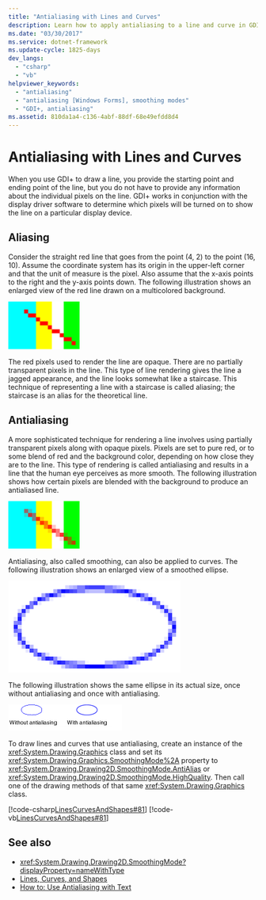 ```yaml
---
title: "Antialiasing with Lines and Curves"
description: Learn how to apply antialiasing to a line and curve in GDI+ for Windows Forms.
ms.date: "03/30/2017"
ms.service: dotnet-framework
ms.update-cycle: 1825-days
dev_langs:
  - "csharp"
  - "vb"
helpviewer_keywords:
  - "antialiasing"
  - "antialiasing [Windows Forms], smoothing modes"
  - "GDI+, antialiasing"
ms.assetid: 810da1a4-c136-4abf-88df-68e49efdd8d4
---
```

# Antialiasing with Lines and Curves

When you use GDI+ to draw a line, you provide the starting point and ending point of the line, but you do not have to provide any information about the individual pixels on the line. GDI+ works in conjunction with the display driver software to determine which pixels will be turned on to show the line on a particular display device.

## Aliasing

Consider the straight red line that goes from the point (4, 2) to the point (16, 10). Assume the coordinate system has its origin in the upper-left corner and that the unit of measure is the pixel. Also assume that the x-axis points to the right and the y-axis points down. The following illustration shows an enlarged view of the red line drawn on a multicolored background.

![Line, no antialiasing](./media/aboutgdip02-art33.gif "AboutGdip02_Art33")

The red pixels used to render the line are opaque. There are no partially transparent pixels in the line. This type of line rendering gives the line a jagged appearance, and the line looks somewhat like a staircase. This technique of representing a line with a staircase is called aliasing; the staircase is an alias for the theoretical line.

## Antialiasing

A more sophisticated technique for rendering a line involves using partially transparent pixels along with opaque pixels. Pixels are set to pure red, or to some blend of red and the background color, depending on how close they are to the line. This type of rendering is called antialiasing and results in a line that the human eye perceives as more smooth. The following illustration shows how certain pixels are blended with the background to produce an antialiased line.

![Antialiasing a Line](./media/aboutgdip02-art34.gif "AboutGdip02_Art34")

Antialiasing, also called smoothing, can also be applied to curves. The following illustration shows an enlarged view of a smoothed ellipse.

![Antialiasing Curves](./media/aboutgdip02-art35.gif "AboutGdip02_Art35")

The following illustration shows the same ellipse in its actual size, once without antialiasing and once with antialiasing.

![Antialiasing example](./media/aboutgdip02-art36.gif "AboutGdip02_Art36")

To draw lines and curves that use antialiasing, create an instance of the <xref:System.Drawing.Graphics> class and set its <xref:System.Drawing.Graphics.SmoothingMode%2A> property to <xref:System.Drawing.Drawing2D.SmoothingMode.AntiAlias> or <xref:System.Drawing.Drawing2D.SmoothingMode.HighQuality>. Then call one of the drawing methods of that same <xref:System.Drawing.Graphics> class.

[!code-csharp[LinesCurvesAndShapes#81](~/samples/snippets/csharp/VS_Snippets_Winforms/LinesCurvesAndShapes/CS/Class1.cs#81)]
[!code-vb[LinesCurvesAndShapes#81](~/samples/snippets/visualbasic/VS_Snippets_Winforms/LinesCurvesAndShapes/VB/Class1.vb#81)]

## See also

- <xref:System.Drawing.Drawing2D.SmoothingMode?displayProperty=nameWithType>
- [Lines, Curves, and Shapes](lines-curves-and-shapes.md)
- [How to: Use Antialiasing with Text](how-to-use-antialiasing-with-text.md)
